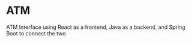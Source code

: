 # ATM
ATM Interface using React as a frontend, Java  as a backend, and Spring Boot to connect the two 

